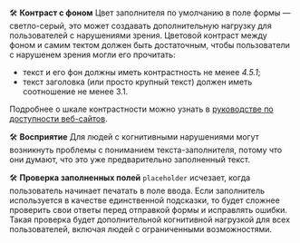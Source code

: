 🛠 **Контраст с фоном**
Цвет заполнителя по умолчанию в поле формы — светло-серый, это может создавать дополнительную нагрузку для пользователей с нарушениями зрения.
Цветовой контраст между фоном и самим тектом должен быть достаточным, чтобы пользователи c нарушенем зрения могли его прочитать:
- текст и его фон должны иметь контрастность не менее _4.5.1_;
- текст заголовка (или просто крупный текст) должен иметь соотношение не менее 3.1.

Подробнее о шкале контрастности можно узнать в [руководстве по доступности веб-сайтов](https://www.w3.org/WAI/WCAG21/quickref/#contrast-minimum).


🛠 **Восприятие**
Для людей с когнитивными нарушениями могут возникнуть проблемы с пониманием текста-заполнителя, потому что они думают, что это уже предварительно заполненный текст.


🛠 **Проверка заполненных полей**
 `placeholder` исчезает, когда пользователь начинает печатать в поле ввода.
Если заполнитель используется в качестве единственной подсказки, то будет сложнее проверить свои ответы перед отправкой формы и исправлять ошибки. Такая проверка будет дополнительной когнитивной нагрузкой для всех пользователей, включая людей с ограниченными возможностями.
